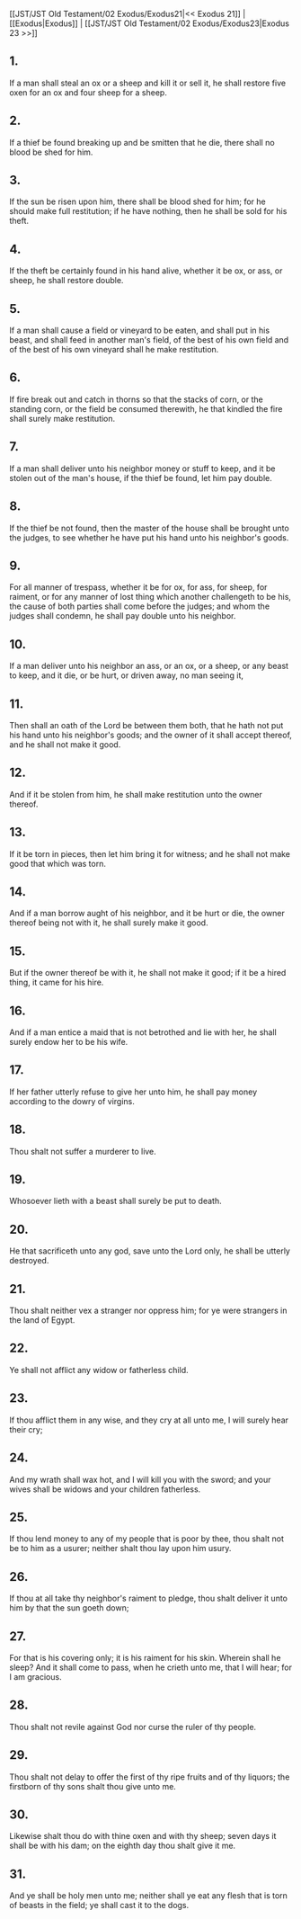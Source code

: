 [[JST/JST Old Testament/02 Exodus/Exodus21|<< Exodus 21]] | [[Exodus|Exodus]] | [[JST/JST Old Testament/02 Exodus/Exodus23|Exodus 23 >>]]
## 1.
If a man shall steal an ox or a sheep and kill it or sell it, he shall restore five oxen for an ox and four sheep for a sheep.
## 2.
If a thief be found breaking up and be smitten that he die, there shall no blood be shed for him.
## 3.
If the sun be risen upon him, there shall be blood shed for him; for he should make full restitution; if he have nothing, then he shall be sold for his theft.
## 4.
If the theft be certainly found in his hand alive, whether it be ox, or ass, or sheep, he shall restore double.
## 5.
If a man shall cause a field or vineyard to be eaten, and shall put in his beast, and shall feed in another man\'s field, of the best of his own field and of the best of his own vineyard shall he make restitution.
## 6.
If fire break out and catch in thorns so that the stacks of corn, or the standing corn, or the field be consumed therewith, he that kindled the fire shall surely make restitution.
## 7.
If a man shall deliver unto his neighbor money or stuff to keep, and it be stolen out of the man\'s house, if the thief be found, let him pay double.
## 8.
If the thief be not found, then the master of the house shall be brought unto the judges, to see whether he have put his hand unto his neighbor\'s goods.
## 9.
For all manner of trespass, whether it be for ox, for ass, for sheep, for raiment, or for any manner of lost thing which another challengeth to be his, the cause of both parties shall come before the judges; and whom the judges shall condemn, he shall pay double unto his neighbor.
## 10.
If a man deliver unto his neighbor an ass, or an ox, or a sheep, or any beast to keep, and it die, or be hurt, or driven away, no man seeing it,
## 11.
Then shall an oath of the Lord be between them both, that he hath not put his hand unto his neighbor\'s goods; and the owner of it shall accept thereof, and he shall not make it good.
## 12.
And if it be stolen from him, he shall make restitution unto the owner thereof.
## 13.
If it be torn in pieces, then let him bring it for witness; and he shall not make good that which was torn.
## 14.
And if a man borrow aught of his neighbor, and it be hurt or die, the owner thereof being not with it, he shall surely make it good.
## 15.
But if the owner thereof be with it, he shall not make it good; if it be a hired thing, it came for his hire.
## 16.
And if a man entice a maid that is not betrothed and lie with her, he shall surely endow her to be his wife.
## 17.
If her father utterly refuse to give her unto him, he shall pay money according to the dowry of virgins.
## 18.
Thou shalt not suffer a murderer to live.
## 19.
Whosoever lieth with a beast shall surely be put to death.
## 20.
He that sacrificeth unto any god, save unto the Lord only, he shall be utterly destroyed.
## 21.
Thou shalt neither vex a stranger nor oppress him; for ye were strangers in the land of Egypt.
## 22.
Ye shall not afflict any widow or fatherless child.
## 23.
If thou afflict them in any wise, and they cry at all unto me, I will surely hear their cry;
## 24.
And my wrath shall wax hot, and I will kill you with the sword; and your wives shall be widows and your children fatherless.
## 25.
If thou lend money to any of my people that is poor by thee, thou shalt not be to him as a usurer; neither shalt thou lay upon him usury.
## 26.
If thou at all take thy neighbor\'s raiment to pledge, thou shalt deliver it unto him by that the sun goeth down;
## 27.
For that is his covering only; it is his raiment for his skin. Wherein shall he sleep? And it shall come to pass, when he crieth unto me, that I will hear; for I am gracious.
## 28.
Thou shalt not revile against God nor curse the ruler of thy people.
## 29.
Thou shalt not delay to offer the first of thy ripe fruits and of thy liquors; the firstborn of thy sons shalt thou give unto me.
## 30.
Likewise shalt thou do with thine oxen and with thy sheep; seven days it shall be with his dam; on the eighth day thou shalt give it me.
## 31.
And ye shall be holy men unto me; neither shall ye eat any flesh that is torn of beasts in the field; ye shall cast it to the dogs.

